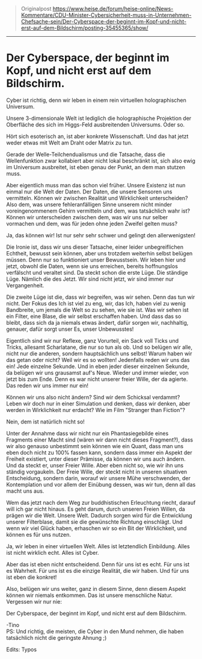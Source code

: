 > Originalpost https://www.heise.de/forum/heise-online/News-Kommentare/CDU-Minister-Cybersicherheit-muss-in-Unternehmen-Chefsache-sein/Der-Cyberspace-der-beginnt-im-Kopf-und-nicht-erst-auf-dem-Bildschirm/posting-35455365/show/

---------------------------------

# Der Cyberspace, der beginnt im Kopf, und nicht erst auf dem Bildschirm.

Cyber ist richtig, denn wir leben in einem rein virtuellen holographischen Universum.

Unsere 3-dimensionale Welt ist lediglich die holographische Projektion der Oberfläche des sich im Higgs-Feld ausbreitenden Universums. Oder so.

Hört sich esoterisch an, ist aber konkrete Wissenschaft. Und das hat jetzt weder etwas mit Welt am Draht oder Matrix zu tun.

Gerade der Welle-Teilchendualismus und die Tatsache, dass die Wellenfunktion zwar kollabiert aber nicht lokal beschränkt ist, sich also ewig im Universum ausbreitet, ist eben genau der Punkt, an dem man stutzen muss.

Aber eigentlich muss man das schon viel früher. Unsere Existenz ist nun einmal nur die Welt der Daten. Der Daten, die unsere Sensoren uns vermitteln. Können wir zwischen Realität und Wirklichkeit unterscheiden? Also dem, was unsere fehleranfälligen Sinne unserem nicht minder voreingenommenem Gehirn vermitteln und dem, was tatsächlich wahr ist? Können wir unterscheiden zwischen dem, was wir uns nur selber vormachen und dem, was für jeden ohne jeden Zweifel gelten muss?

Ja, das können wir! Ist nur sehr sehr schwer und gelingt den allerwenigsten!

Die Ironie ist, dass wir uns dieser Tatsache, einer leider unbegreiflichen Echtheit, bewusst sein können, aber uns trotzdem weiterhin selbst belügen müssen. Denn nur so funktioniert unser Bewusstsein. Wir leben hier und jetzt, obwohl die Daten, wenn sie uns erreichen, bereits hoffnungslos verfälscht und veraltet sind. Da steckt schon die erste Lüge. Die ständige Lüge. Nämlich die des Jetzt. Wir sind nicht jetzt, wir sind immer nur Vergangenheit.

Die zweite Lüge ist die, dass wir begreifen, was wir sehen. Denn das tun wir nicht. Der Fokus des Ich ist viel zu eng, wir, das Ich, haben viel zu wenig Bandbreite, um jemals die Welt so zu sehen, wie sie ist. Was wir sehen ist ein Filter, eine Blase, die wir selbst erschaffen haben. Und dass das so bleibt, dass sich da ja niemals etwas ändert, dafür sorgen wir, nachhaltig, genauer, dafür sorgt unser Es, unser Unbewusstes!

Eigentlich sind wir nur Reflexe, ganz Vorurteil, ein Sack voll Ticks und Tricks, allesamt Scharlatane, die nur so tun als ob. Und so belügen wir alle, nicht nur die anderen, sondern hauptsächlich uns selbst! Warum haben wir das getan oder nicht? Weil wir es so wollten! Jedenfalls reden wir uns das ein! Jede einzelne Sekunde. Und in eben jeder dieser einzelnen Sekunde, da belügen wir uns grausamst auf's Neue. Wieder und immer wieder, von jetzt bis zum Ende. Denn es war nicht unserer freier Wille, der da agierte. Das reden wir uns immer nur ein!

Können wir uns also nicht ändern? Sind wir dem Schicksal verdammt? Leben wir doch nur in einer Simulation und denken, dass wir denken, aber werden in Wirklichkeit nur erdacht? Wie im Film "Stranger than Fiction"?

Nein, dem ist natürlich nicht so!

Unter der Annahme dass wir nicht nur ein Phantasiegebilde eines Fragments einer Macht sind (wären wir dann nicht dieses Fragment?), dass wir also genauso unbestimmt sein können wie ein Quant, dass man uns eben doch nicht zu 100% fassen kann, sondern dass immer ein Aspekt der Freiheit existiert, unter dieser Prämisse, da können wir uns auch ändern. Und da steckt er, unser Freier Wille. Aber eben nicht so, wie wir ihn uns ständig vorgaukeln. Der Freie Wille, der steckt nicht in unseren situativen Entscheidung, sondern darin, worauf wir unsere Mühe verschwenden, der Kontemplation und vor allem der Einübung dessen, was wir tun, denn all das macht uns aus.

Wem das jetzt nach dem Weg zur buddhistischen Erleuchtung riecht, darauf will ich gar nicht hinaus. Es geht darum, durch unseren Freien Willen, da prägen wir die Welt. Unsere Welt. Dadurch sorgen wird für die Entwicklung unserer Filterblase, damit sie die gewünschte Richtung einschlägt. Und wenn wir viel Glück haben, erhaschen wir so ein Bit der Wirklichkeit, und können es für uns nutzen.

Ja, wir leben in einer virtuellen Welt. Alles ist letztendlich Einbildung. Alles ist nicht wirklich echt. Alles ist Cyber.

Aber das ist eben nicht entscheidend. Denn für uns ist es echt. Für uns ist es Wahrheit. Für uns ist es die einzige Realität, die wir haben. Und für uns ist eben die konkret!

Also, belügen wir uns weiter, ganz in diesem Sinne, denn diesem Aspekt können wir niemals entkommen. Das ist unsere menschliche Natur. Vergessen wir nur nie:

Der Cyberspace, der beginnt im Kopf, und nicht erst auf dem Bildschirm.

-Tino  
PS: Und richtig, die meisten, die Cyber in den Mund nehmen, die haben tatsächlich nicht die geringste Ahnung ;)

Edits: Typos
